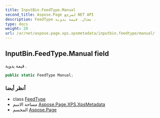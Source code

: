 ```yaml
---
title: InputBin.FeedType.Manual
second_title: Aspose.Page لمرجع NET API
description: FeedType مجال. قيمة يدوية .
type: docs
weight: 20
url: /ar/net/aspose.page.xps.xpsmetadata/inputbin.feedtype/manual/
---
```

## InputBin.FeedType.Manual field

قيمة يدوية .

```csharp
public static FeedType Manual;
```

### أنظر أيضا

* class [FeedType](../)
* مساحة الاسم [Aspose.Page.XPS.XpsMetadata](../../inputbin.feedtype/)
* المجسم [Aspose.Page](../../../)


